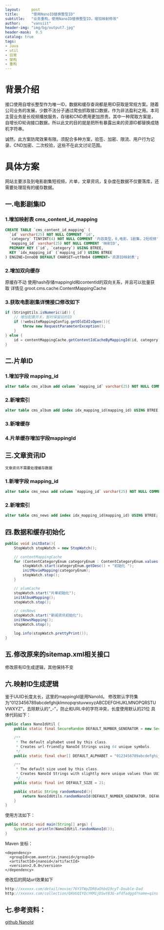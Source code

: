 ```yaml
---
layout:     post
title:      "使用NanoID替换整型ID"
subtitle:   "业务重构，使用NanoID替换整型ID，增加映射修改"
author:     "vansiit"
header-img: "img/bg/output7.jpg"
header-mask:  0.5
catalog: true
tags:
- Java
- util
- 日常
- 架构
- 重构
---
```


# 背景介绍
接口使用自增长整型作为唯一ID，数据和缓存查询都是用ID获取是常规方案。随着公司业务的发展，少数不法分子通过爬虫抓取接口数据，作为非法盈利之用。本司主营业务是长视频播放服务，存储和CND费用更加昂贵。其中一种爬取方案是，自增长ID轮询接口数据，所以此文的目的就是把所有暴露出来的资源ID都替换成随机字符串。

诚然，此方案防爬效果有限。须配合多种方案，验签、加密、限流、用户行为记录、CND加密、二次校验，这些不在此文讨论范围。


# 具体方案
网站主要涉及到电影剧集短视频，片单，文章资讯，复杂度在数据不仅要落库，还需要处理现有的缓存数据。

## 一.电影剧集ID

### 1.增加映射表 cms_content_id_mapping

```sql
CREATE TABLE `cms_content_id_mapping` (
  `id` varchar(25) NOT NULL COMMENT 'id',
  `category` TINYINT(4) NOT NULL COMMENT '内容类型，0,电影，1剧集，2短视频',
  `mapping_id` varchar(25) NOT NULL COMMENT '映射ID',
  PRIMARY KEY (`id`, `category`) USING BTREE,
  KEY `idx_mapping_id` (`mapping_id`) USING BTREE
) ENGINE=InnoDB DEFAULT CHARSET=utf8mb4 COMMENT='资源ID映射表';
```

### 2.增加双向缓存
原缓存不动
使用hash存储mappingId和contentId的双向关系，并且可以批量获取
详情见 groot.cms.cache.ContentMappingCache

### 3.获取电影剧集详情接口修改如下
```java
if (StringUtils.isNumeric(id)) {
    // 增加配置开关，暂时保留旧的ID
    if (!websiteMappingConfig.getOldIdIsOpen()){
        throw new RequestParameterException();
    }
} else {
    id = contentMappingCache.getContentIdCacheByMappingId(id, category);
}
```

## 二.片单ID

### 1.增加字段 mapping_id

```sql
alter table cms_album add column `mapping_id` varchar(25) NOT NULL COMMENT '映射ID' after id;
```

### 2.新增索引

```sql
alter table cms_album add index idx_mapping_id(mapping_id) USING BTREE;
```

### 3.新增缓存

### 4.片单缓存增加字段mappingId


## 三.文章资讯ID
    文章资讯不需要处理缓存数据

### 1.新增字段 mapping_id

```sql
alter table cms_news add column `mapping_id` varchar(25) NOT NULL COMMENT '映射ID' after sort;
```

### 2.新增索引

```sql
alter table cms_news add index idx_mapping_id(mapping_id) USING BTREE;
```

## 四.数据和缓存初始化

```java
public void initData(){
    StopWatch stopWatch = new StopWatch();

    // contentMappingCache
    for (ContentCategoryEnum categoryEnum : ContentCategoryEnum.values()) {
        stopWatch.start(categoryEnum.getDesc() + "初始化 ");
        initMovieMapping(categoryEnum);
        stopWatch.stop();
    }

    // alumCache
    stopWatch.start("片单初始化");
    initAlbumMapping();
    stopWatch.stop();

    // cmsNews
    stopWatch.start("新闻资讯初始化");
    initNewsMapping();
    stopWatch.stop();

    log.info(stopWatch.prettyPrint());
}
```

## 五.修改原来的sitemap.xml相关接口

修改原有ID生成逻辑，其他保持不变

## 六.映射ID生成逻辑

鉴于UUID长度太长，这里的mappingId是用NanoId。
修改默认字符集为“0123456789abcdefghijklmnopqrstuvwxyzABCDEFGHIJKLMNOPQRSTUVWXYZ”，去除默认的“_-”，防止和URL中的字符冲突，长度使用默认的21位
具体代码如下：

```java
public class NanoIdUtil {
    public static final SecureRandom DEFAULT_NUMBER_GENERATOR = new SecureRandom();

    /**
     * The default alphabet used by this class.
     * Creates url-friendly NanoId Strings using 64 unique symbols.
     */
    public static final char[] DEFAULT_ALPHABET = "0123456789abcdefghijklmnopqrstuvwxyzABCDEFGHIJKLMNOPQRSTUVWXYZ".toCharArray();

    /**
     * The default size used by this class.
     * Creates NanoId Strings with slightly more unique values than UUID v4.
     */
    public static final int DEFAULT_SIZE = 21;

    public static String randomNanoId(){
        return NanoIdUtils.randomNanoId(DEFAULT_NUMBER_GENERATOR, DEFAULT_ALPHABET, DEFAULT_SIZE);
    }
}
```

使用方法如下：

```java
public static void main(String[] args) {
    System.out.println(NanoIdUtil.randomNanoId());
}
```

Maven 坐标：

```
<dependency>
  <groupId>com.aventrix.jnanoid</groupId>
  <artifactId>jnanoid</artifactId>
  <version>2.0.0</version>
</dependency>
```

修改后的网站url效果如下

```java
http://xxxxxx.com/detail/movie/76Y3TWpZDR8aOhbd19cyT-Double-Dad
http://xxxxxx.com/collection/QXUGQIYQcYKM1jDSwY83G-afdfadggd?name=qins
```

## 七.参考资料：

[github NanoId](https://vansiit.cc/2023/06/12/NanoId.html)
